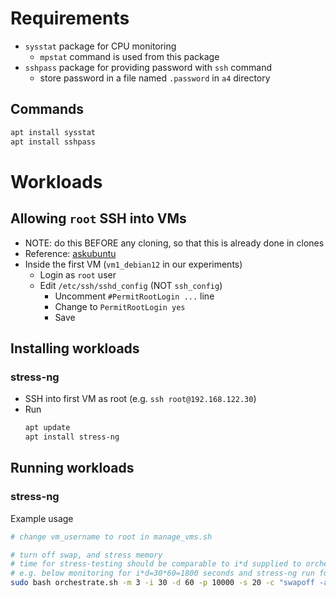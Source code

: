 # Requirements

- `sysstat` package for CPU monitoring
    - `mpstat` command is used from this package
- `sshpass` package for providing password with `ssh` command
    - store password in a file named `.password` in `a4` directory

## Commands
```bash
apt install sysstat
apt install sshpass
```

# Workloads

## Allowing `root` SSH into VMs

- NOTE: do this BEFORE any cloning, so that this is already done in clones
- Reference: [askubuntu](https://askubuntu.com/questions/511833/cant-ssh-in-as-root)
- Inside the first VM (`vm1_debian12` in our experiments)
    - Login as `root` user
    - Edit `/etc/ssh/sshd_config` (NOT `ssh_config`)
        - Uncomment `#PermitRootLogin ...` line
        - Change to `PermitRootLogin yes`
        - Save

## Installing workloads

### stress-ng

- SSH into first VM as root (e.g. `ssh root@192.168.122.30`)
- Run
    ```bash
    apt update
    apt install stress-ng
    ```

## Running workloads

### stress-ng

Example usage
```bash
# change vm_username to root in manage_vms.sh

# turn off swap, and stress memory
# time for stress-testing should be comparable to i*d supplied to orchestrate.sh
# e.g. below monitoring for i*d=30*60=1800 seconds and stress-ng run for 900 seconds
sudo bash orchestrate.sh -m 3 -i 30 -d 60 -p 10000 -s 20 -c "swapoff -a; stress-ng -m 2 -t 900"
```

